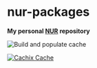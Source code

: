 # nur-packages

**My personal [NUR](https://github.com/nix-community/NUR) repository**

![Build and populate cache](https://github.com/CajuM/nur-packages/workflows/Build%20and%20populate%20cache/badge.svg)

[![Cachix Cache](https://img.shields.io/badge/cachix-mcaju-blue.svg)](https://mcaju.cachix.org)

